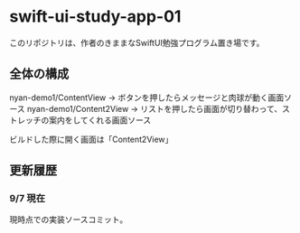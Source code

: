 # swift-ui-study-app-01
このリポジトリは、作者のきままなSwiftUI勉強プログラム置き場です。

## 全体の構成
nyan-demo1/ContentView → ボタンを押したらメッセージと肉球が動く画面ソース
nyan-demo1/Content2View → リストを押したら画面が切り替わって、ストレッチの案内をしてくれる画面ソース

ビルドした際に開く画面は「Content2View」

## 更新履歴
### 9/7 現在
現時点での実装ソースコミット。

